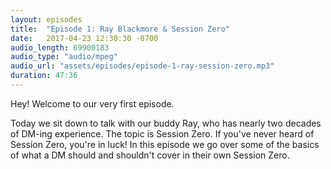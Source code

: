 ```yaml
---
layout: episodes
title:  "Episode 1: Ray Blackmore & Session Zero"
date:   2017-04-23 12:30:30 -0700
audio_length: 69900183
audio_type: "audio/mpeg"
audio_url: "assets/episodes/episode-1-ray-session-zero.mp3"
duration: 47:36
---
```


Hey! Welcome to our very first episode. 

Today we sit down to talk with our buddy Ray, who has nearly two decades of
DM-ing experience. The topic is Session Zero. If you've never heard of Session
Zero, you're in luck! In this episode we go over some of the basics of what a DM
should and shouldn't cover in their own Session Zero.
